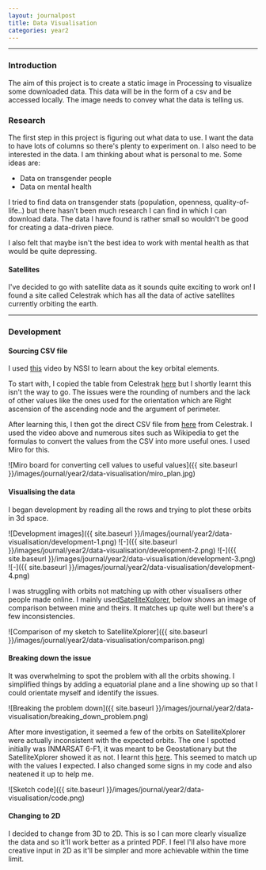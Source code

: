 ```yaml
---
layout: journalpost
title: Data Visualisation
categories: year2
---
```


---

### Introduction

The aim of this project is to create a static image in Processing to visualize some downloaded data. This data will be in the form of a csv and be accessed locally. The image needs to convey what the data is telling us.

### Research

The first step in this project is figuring out what data to use. I want the data to have lots of columns so there's plenty to experiment on. I also need to be interested in the data. I am thinking about what is personal to me. Some ideas are:

* Data on transgender people
* Data on mental health

I tried to find data on transgender stats (population, openness, quality-of-life..) but there hasn't been much research I can find in which I can download data. The data I have found is rather small so wouldn't be good for creating a data-driven piece.

I also felt that maybe isn't the best idea to work with mental health as that would be quite depressing.

#### Satellites

I've decided to go with satellite data as it sounds quite exciting to work on! I found a site called Celestrak which has all the data of active satellites currently orbiting the earth. 

---

### Development

#### Sourcing CSV file

I used [this](https://www.youtube.com/watch?v=2gAYqtmNJx8) video by NSSI to learn about the key orbital elements.

To start with, I copied the table from Celestrak [here](https://celestrak.org/NORAD/elements/table.php?GROUP=active&FORMAT=tle) but I shortly learnt this isn't the way to go. The issues were the rounding of numbers and the lack of other values like the ones used for the orientation which are Right ascension of the ascending node and the argument of perimeter.

After learning this, I then got the direct CSV file from [here](https://celestrak.org/NORAD/elements/gp.php?GROUP=active&FORMAT=csv) from Celestrak. I used the video above and numerous sites such as Wikipedia to get the formulas to convert the values from the CSV into more useful ones. I used Miro for this.

![Miro board for converting cell values to useful values]({{ site.baseurl }}/images/journal/year2/data-visualisation/miro_plan.jpg)

#### Visualising the data

I began development by reading all the rows and trying to plot these orbits in 3d space.

![Development images]({{ site.baseurl }}/images/journal/year2/data-visualisation/development-1.png)
![-]({{ site.baseurl }}/images/journal/year2/data-visualisation/development-2.png)
![-]({{ site.baseurl }}/images/journal/year2/data-visualisation/development-3.png)
![-]({{ site.baseurl }}/images/journal/year2/data-visualisation/development-4.png)

I was struggling with orbits not matching up with other visualisers other people made online. I mainly used[SatelliteXplorer](https://geoxc-apps.bd.esri.com/space/satellite-explorer/), below shows an image of comparison between mine and theirs. It matches up quite well but there's a few inconsistencies.

![Comparison of my sketch to SatelliteXplorer]({{ site.baseurl }}/images/journal/year2/data-visualisation/comparison.png)

#### Breaking down the issue

It was overwhelming to spot the problem with all the orbits showing. I simplified things by adding a equatorial plane and a line showing up so that I could orientate myself and identify the issues.

![Breaking the problem down]({{ site.baseurl }}/images/journal/year2/data-visualisation/breaking_down_problem.png)

After more investigation, it seemed a few of the orbits on SatelliteXplorer were actually inconsistent with the expected orbits. The one I spotted initially was INMARSAT 6-F1, it was meant to be Geostationary but the SatelliteXplorer showed it as not. I learnt this [here](https://www.n2yo.com/satellite/?s=50319). This seemed to match up with the values I expected. I also changed some signs in my code and also neatened it up to help me.

![Sketch code]({{ site.baseurl }}/images/journal/year2/data-visualisation/code.png)

#### Changing to 2D

I decided to change from 3D to 2D. This is so I can more clearly visualize the data and so it'll work better as a printed PDF. I feel I'll also have more creative input in 2D as it'll be simpler and more achievable within the time limit.













